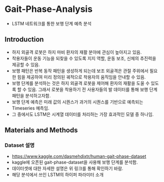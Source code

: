 # Gait-Phase-Analysis
* LSTM 네트워크를 통한 보행 단계 예측 분석

## Introduction
* 하지 외골격 로봇은 하지 마비 환자의 재활 분야에 관심이 높아지고 있음.
* 착용자들이 운동 기능을 되찾을 수 있도록 지지 역할, 운동 보조, 신체의 추진력을 제공할 수 있음.
* 보행 패턴은 반복 동작 패턴을 생성하게 되는데 보조 외골격은 관절 주위에서 필요한 힘을 제공하여 미리 정의된 궤적으로 착용자의 움직임을 안내할 수 있음.
* 보행 단계를 분석하는 것은 하지 외골격 로봇을 제어해 환자의 재활을 도울 수 있도록 할 수 있음. 그래서 로봇을 착용하기 전 사용자들의 발 데이터를 통해 보행 단계 패턴을 분석하고자함.
* 보행 단계 예측은 미래 값의 시퀀스가 과거의 시퀀스를 기반으로 예측되는 Timeseries 예측임.
* 그 중에서도 LSTM은 시계열 데이터를 처리하는 가장 효과적인 모델 중 하나임.

## Materials and Methods
### Dataset 설명
* https://www.kaggle.com/dasmehdixtr/human-gait-phase-dataset
* kaggle에 오픈된 gait-phase-dataset을 사용해 보행 단계를 분석함.
* 데이터셋에 대한 자세한 설명은 위 링크를 통해 확인하기 바람.
* 해당 분석에서 쓰인 LSTM의 하이퍼 파라미터 소개
